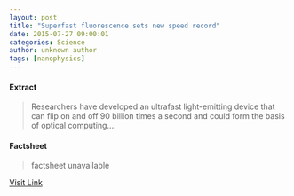 ```yaml
---
layout: post
title: "Superfast fluorescence sets new speed record"
date: 2015-07-27 09:00:01
categories: Science
author: unknown author
tags: [nanophysics]
---
```



#### Extract
>Researchers have developed an ultrafast light-emitting device that can flip on and off 90 billion times a second and could form the basis of optical computing....

#### Factsheet
>factsheet unavailable

[Visit Link](http://phys.org/news/2015-07-superfast-fluorescence.html)


